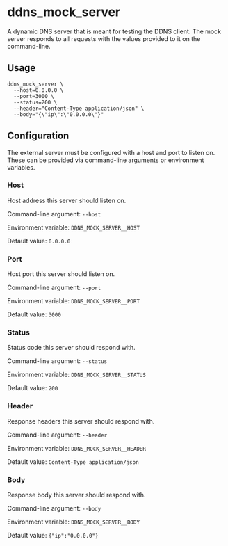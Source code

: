 # ddns_mock_server

A dynamic DNS server that is meant for testing the DDNS client. The mock server
responds to all requests with the values provided to it on the command-line.

## Usage

```
ddns_mock_server \
  --host=0.0.0.0 \
  --port=3000 \
  --status=200 \
  --header="Content-Type application/json" \
  --body="{\"ip\":\"0.0.0.0\"}"
```

## Configuration

The external server must be configured with a host and port to listen on. These
can be provided via command-line arguments or environment variables.

### Host

Host address this server should listen on.

Command-line argument: `--host`

Environment variable: `DDNS_MOCK_SERVER__HOST`

Default value: `0.0.0.0`

### Port

Host port this server should listen on.

Command-line argument: `--port`

Environment variable: `DDNS_MOCK_SERVER__PORT`

Default value: `3000`

### Status

Status code this server should respond with.

Command-line argument: `--status`

Environment variable: `DDNS_MOCK_SERVER__STATUS`

Default value: `200`

### Header

Response headers this server should respond with.

Command-line argument: `--header`

Environment variable: `DDNS_MOCK_SERVER__HEADER`

Default value: `Content-Type application/json`

### Body

Response body this server should respond with.

Command-line argument: `--body`

Environment variable: `DDNS_MOCK_SERVER__BODY`

Default value: `{"ip":"0.0.0.0"}`
